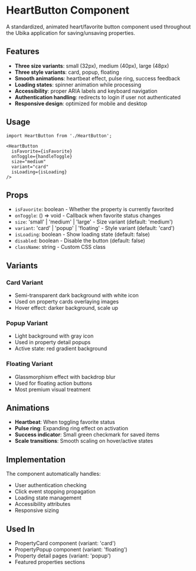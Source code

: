 # HeartButton Component

A standardized, animated heart/favorite button component used throughout the Ubika application for saving/unsaving properties.

## Features

- **Three size variants**: small (32px), medium (40px), large (48px)
- **Three style variants**: card, popup, floating
- **Smooth animations**: heartbeat effect, pulse ring, success feedback
- **Loading states**: spinner animation while processing
- **Accessibility**: proper ARIA labels and keyboard navigation
- **Authentication handling**: redirects to login if user not authenticated
- **Responsive design**: optimized for mobile and desktop

## Usage

```tsx
import HeartButton from './HeartButton';

<HeartButton
  isFavorite={isFavorite}
  onToggle={handleToggle}
  size="medium"
  variant="card"
  isLoading={isLoading}
/>
```

## Props

- `isFavorite`: boolean - Whether the property is currently favorited
- `onToggle`: () => void - Callback when favorite status changes
- `size`: 'small' | 'medium' | 'large' - Size variant (default: 'medium')
- `variant`: 'card' | 'popup' | 'floating' - Style variant (default: 'card')
- `isLoading`: boolean - Show loading state (default: false)
- `disabled`: boolean - Disable the button (default: false)
- `className`: string - Custom CSS class

## Variants

### Card Variant
- Semi-transparent dark background with white icon
- Used on property cards overlaying images
- Hover effect: darker background, scale up

### Popup Variant  
- Light background with gray icon
- Used in property detail popups
- Active state: red gradient background

### Floating Variant
- Glassmorphism effect with backdrop blur
- Used for floating action buttons
- Most premium visual treatment

## Animations

- **Heartbeat**: When toggling favorite status
- **Pulse ring**: Expanding ring effect on activation
- **Success indicator**: Small green checkmark for saved items
- **Scale transitions**: Smooth scaling on hover/active states

## Implementation

The component automatically handles:
- User authentication checking
- Click event stopping propagation
- Loading state management
- Accessibility attributes
- Responsive sizing

## Used In

- PropertyCard component (variant: 'card')
- PropertyPopup component (variant: 'floating') 
- Property detail pages (variant: 'popup')
- Featured properties sections
